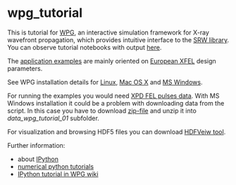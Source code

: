 # wpg_tutorial
This is tutorial for [WPG](https://github.com/samoylv/WPG), an interactive simulation framework for X-ray wavefront propagation, which provides intuitive interface to the [SRW library](https://github.com/ochubar/SRW). You can observe tutorial notebooks with output [here](https://github.com/samoylv/wpg_tutorial/tree/master/reports).  

The [application examples](http://wpg.readthedocs.org/en/latest/tutorials.html) are  mainly oriented on [European XFEL](http://www.xfel.eu) design parameters. 

See WPG installation details for [Linux](http://wpg.readthedocs.io/en/latest/wpg.html#on-ubuntu-desktop), [Mac OS X](http://wpg.readthedocs.io/en/latest/wpg.html#mac-os-x) and [MS Windows](http://wpg.readthedocs.io/en/latest/wpg.html#on-ms-windows).

For running the examples you would need [XPD FEL pulses data](https://in.xfel.eu/xpd/). With MS Windows installation it could be a problem with downloading data from the script. In this case you have to download [zip-file](https://in.xfel.eu/xpd/output/2016/10/57f354b36aa81/s1_8_43_100_xy75_ss14_nzc15_hdf5.zip) and unzip it into *data_wpg_tutorial_01* subfolder. 

For visualization and browsing HDF5 files you can download [HDFVeiw tool](https://support.hdfgroup.org/products/java/hdfview/).

Further information: 
- about [IPython](https://plot.ly/python/ipython-notebook-tutorial)
- [numerical python tutorials](http://www.numerical-tours.com/python/) 
- [IPython tutorial in WPG wiki](https://github.com/samoylv/WPG/wiki/Tutorial-files)

